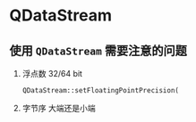 # QDataStream 


## 使用 `QDataStream` 需要注意的问题 

1. 浮点数 32/64 bit 

    `QDataStream::setFloatingPointPrecision(`

2. 字节序 大端还是小端 